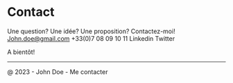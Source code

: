 # Contact

Une question? Une idée? Une proposition?
Contactez-moi!
 John.doe@gmail.com
 +33(0)7 08 09 10 11
  Linkedin
  Twitter

A bientôt!

---

@ 2023 - John Doe - Me contacter

